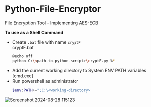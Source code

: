 # Python-File-Encryptor
File Encryption Tool - Implementing AES-ECB

**To use as a Shell Command**<br>
 - Create `.bat` file with name `cryptF` <br>
   cryptF.bat
    ```Bash
    @echo off
    python C:\<path-to-python-script>\cryptF.py %*
    ```
 - Add the current working directory to System ENV PATH variables [cmd.exe]<br>
 - Run powershell as administrator<br>
    ```Powershell
    $env:PATH+=";C:\<working-directory>
    ```
![Screenshot 2024-08-28 115123](https://github.com/user-attachments/assets/1a50c7d9-814b-4a41-8e14-32004aff3cc4)

